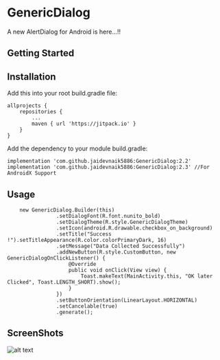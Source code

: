 # GenericDialog

A new AlertDialog for Android is here...!!

## Getting Started
## Installation
Add this into your root build.gradle file:

```
allprojects {
	repositories {
		...
		maven { url 'https://jitpack.io' }
	}
}
```
Add the dependency to your module build.gradle:
```
implementation 'com.github.jaidevnaik5886:GenericDialog:2.2'
implementation 'com.github.jaidevnaik5886:GenericDialog:2.3' //For AndroidX Support

```
## Usage 
```
    new GenericDialog.Builder(this)
                .setDialogFont(R.font.nunito_bold)
                .setDialogTheme(R.style.GenericDialogTheme)
                .setIcon(android.R.drawable.checkbox_on_background)
                .setTitle("Success  !").setTitleAppearance(R.color.colorPrimaryDark, 16)
                .setMessage("Data Collected Successfully")
                .addNewButton(R.style.CustomButton, new GenericDialogOnClickListener() {
                    @Override
                    public void onClick(View view) {
                        Toast.makeText(MainActivity.this, "OK later Clicked", Toast.LENGTH_SHORT).show();
                    }
                })
                .setButtonOrientation(LinearLayout.HORIZONTAL)
                .setCancelable(true)
                .generate();
```
## ScreenShots

![alt text](https://raw.githubusercontent.com/jaidevnaik5886/GenericDialog/master/img.png)


